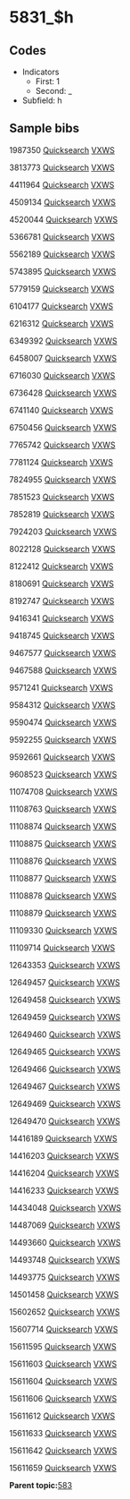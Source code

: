 # 5831\_$h

## Codes

-   Indicators
    -   First: 1
    -   Second: \_
-   Subfield: h

## Sample bibs

1987350 [Quicksearch](https://search.library.yale.edu/catalog/1987350) [VXWS](http://prodorbis.library.yale.edu:7014/vxws/GetHoldingsService?bibId=1987350)

3813773 [Quicksearch](https://search.library.yale.edu/catalog/3813773) [VXWS](http://prodorbis.library.yale.edu:7014/vxws/GetHoldingsService?bibId=3813773)

4411964 [Quicksearch](https://search.library.yale.edu/catalog/4411964) [VXWS](http://prodorbis.library.yale.edu:7014/vxws/GetHoldingsService?bibId=4411964)

4509134 [Quicksearch](https://search.library.yale.edu/catalog/4509134) [VXWS](http://prodorbis.library.yale.edu:7014/vxws/GetHoldingsService?bibId=4509134)

4520044 [Quicksearch](https://search.library.yale.edu/catalog/4520044) [VXWS](http://prodorbis.library.yale.edu:7014/vxws/GetHoldingsService?bibId=4520044)

5366781 [Quicksearch](https://search.library.yale.edu/catalog/5366781) [VXWS](http://prodorbis.library.yale.edu:7014/vxws/GetHoldingsService?bibId=5366781)

5562189 [Quicksearch](https://search.library.yale.edu/catalog/5562189) [VXWS](http://prodorbis.library.yale.edu:7014/vxws/GetHoldingsService?bibId=5562189)

5743895 [Quicksearch](https://search.library.yale.edu/catalog/5743895) [VXWS](http://prodorbis.library.yale.edu:7014/vxws/GetHoldingsService?bibId=5743895)

5779159 [Quicksearch](https://search.library.yale.edu/catalog/5779159) [VXWS](http://prodorbis.library.yale.edu:7014/vxws/GetHoldingsService?bibId=5779159)

6104177 [Quicksearch](https://search.library.yale.edu/catalog/6104177) [VXWS](http://prodorbis.library.yale.edu:7014/vxws/GetHoldingsService?bibId=6104177)

6216312 [Quicksearch](https://search.library.yale.edu/catalog/6216312) [VXWS](http://prodorbis.library.yale.edu:7014/vxws/GetHoldingsService?bibId=6216312)

6349392 [Quicksearch](https://search.library.yale.edu/catalog/6349392) [VXWS](http://prodorbis.library.yale.edu:7014/vxws/GetHoldingsService?bibId=6349392)

6458007 [Quicksearch](https://search.library.yale.edu/catalog/6458007) [VXWS](http://prodorbis.library.yale.edu:7014/vxws/GetHoldingsService?bibId=6458007)

6716030 [Quicksearch](https://search.library.yale.edu/catalog/6716030) [VXWS](http://prodorbis.library.yale.edu:7014/vxws/GetHoldingsService?bibId=6716030)

6736428 [Quicksearch](https://search.library.yale.edu/catalog/6736428) [VXWS](http://prodorbis.library.yale.edu:7014/vxws/GetHoldingsService?bibId=6736428)

6741140 [Quicksearch](https://search.library.yale.edu/catalog/6741140) [VXWS](http://prodorbis.library.yale.edu:7014/vxws/GetHoldingsService?bibId=6741140)

6750456 [Quicksearch](https://search.library.yale.edu/catalog/6750456) [VXWS](http://prodorbis.library.yale.edu:7014/vxws/GetHoldingsService?bibId=6750456)

7765742 [Quicksearch](https://search.library.yale.edu/catalog/7765742) [VXWS](http://prodorbis.library.yale.edu:7014/vxws/GetHoldingsService?bibId=7765742)

7781124 [Quicksearch](https://search.library.yale.edu/catalog/7781124) [VXWS](http://prodorbis.library.yale.edu:7014/vxws/GetHoldingsService?bibId=7781124)

7824955 [Quicksearch](https://search.library.yale.edu/catalog/7824955) [VXWS](http://prodorbis.library.yale.edu:7014/vxws/GetHoldingsService?bibId=7824955)

7851523 [Quicksearch](https://search.library.yale.edu/catalog/7851523) [VXWS](http://prodorbis.library.yale.edu:7014/vxws/GetHoldingsService?bibId=7851523)

7852819 [Quicksearch](https://search.library.yale.edu/catalog/7852819) [VXWS](http://prodorbis.library.yale.edu:7014/vxws/GetHoldingsService?bibId=7852819)

7924203 [Quicksearch](https://search.library.yale.edu/catalog/7924203) [VXWS](http://prodorbis.library.yale.edu:7014/vxws/GetHoldingsService?bibId=7924203)

8022128 [Quicksearch](https://search.library.yale.edu/catalog/8022128) [VXWS](http://prodorbis.library.yale.edu:7014/vxws/GetHoldingsService?bibId=8022128)

8122412 [Quicksearch](https://search.library.yale.edu/catalog/8122412) [VXWS](http://prodorbis.library.yale.edu:7014/vxws/GetHoldingsService?bibId=8122412)

8180691 [Quicksearch](https://search.library.yale.edu/catalog/8180691) [VXWS](http://prodorbis.library.yale.edu:7014/vxws/GetHoldingsService?bibId=8180691)

8192747 [Quicksearch](https://search.library.yale.edu/catalog/8192747) [VXWS](http://prodorbis.library.yale.edu:7014/vxws/GetHoldingsService?bibId=8192747)

9416341 [Quicksearch](https://search.library.yale.edu/catalog/9416341) [VXWS](http://prodorbis.library.yale.edu:7014/vxws/GetHoldingsService?bibId=9416341)

9418745 [Quicksearch](https://search.library.yale.edu/catalog/9418745) [VXWS](http://prodorbis.library.yale.edu:7014/vxws/GetHoldingsService?bibId=9418745)

9467577 [Quicksearch](https://search.library.yale.edu/catalog/9467577) [VXWS](http://prodorbis.library.yale.edu:7014/vxws/GetHoldingsService?bibId=9467577)

9467588 [Quicksearch](https://search.library.yale.edu/catalog/9467588) [VXWS](http://prodorbis.library.yale.edu:7014/vxws/GetHoldingsService?bibId=9467588)

9571241 [Quicksearch](https://search.library.yale.edu/catalog/9571241) [VXWS](http://prodorbis.library.yale.edu:7014/vxws/GetHoldingsService?bibId=9571241)

9584312 [Quicksearch](https://search.library.yale.edu/catalog/9584312) [VXWS](http://prodorbis.library.yale.edu:7014/vxws/GetHoldingsService?bibId=9584312)

9590474 [Quicksearch](https://search.library.yale.edu/catalog/9590474) [VXWS](http://prodorbis.library.yale.edu:7014/vxws/GetHoldingsService?bibId=9590474)

9592255 [Quicksearch](https://search.library.yale.edu/catalog/9592255) [VXWS](http://prodorbis.library.yale.edu:7014/vxws/GetHoldingsService?bibId=9592255)

9592661 [Quicksearch](https://search.library.yale.edu/catalog/9592661) [VXWS](http://prodorbis.library.yale.edu:7014/vxws/GetHoldingsService?bibId=9592661)

9608523 [Quicksearch](https://search.library.yale.edu/catalog/9608523) [VXWS](http://prodorbis.library.yale.edu:7014/vxws/GetHoldingsService?bibId=9608523)

11074708 [Quicksearch](https://search.library.yale.edu/catalog/11074708) [VXWS](http://prodorbis.library.yale.edu:7014/vxws/GetHoldingsService?bibId=11074708)

11108763 [Quicksearch](https://search.library.yale.edu/catalog/11108763) [VXWS](http://prodorbis.library.yale.edu:7014/vxws/GetHoldingsService?bibId=11108763)

11108874 [Quicksearch](https://search.library.yale.edu/catalog/11108874) [VXWS](http://prodorbis.library.yale.edu:7014/vxws/GetHoldingsService?bibId=11108874)

11108875 [Quicksearch](https://search.library.yale.edu/catalog/11108875) [VXWS](http://prodorbis.library.yale.edu:7014/vxws/GetHoldingsService?bibId=11108875)

11108876 [Quicksearch](https://search.library.yale.edu/catalog/11108876) [VXWS](http://prodorbis.library.yale.edu:7014/vxws/GetHoldingsService?bibId=11108876)

11108877 [Quicksearch](https://search.library.yale.edu/catalog/11108877) [VXWS](http://prodorbis.library.yale.edu:7014/vxws/GetHoldingsService?bibId=11108877)

11108878 [Quicksearch](https://search.library.yale.edu/catalog/11108878) [VXWS](http://prodorbis.library.yale.edu:7014/vxws/GetHoldingsService?bibId=11108878)

11108879 [Quicksearch](https://search.library.yale.edu/catalog/11108879) [VXWS](http://prodorbis.library.yale.edu:7014/vxws/GetHoldingsService?bibId=11108879)

11109330 [Quicksearch](https://search.library.yale.edu/catalog/11109330) [VXWS](http://prodorbis.library.yale.edu:7014/vxws/GetHoldingsService?bibId=11109330)

11109714 [Quicksearch](https://search.library.yale.edu/catalog/11109714) [VXWS](http://prodorbis.library.yale.edu:7014/vxws/GetHoldingsService?bibId=11109714)

12643353 [Quicksearch](https://search.library.yale.edu/catalog/12643353) [VXWS](http://prodorbis.library.yale.edu:7014/vxws/GetHoldingsService?bibId=12643353)

12649457 [Quicksearch](https://search.library.yale.edu/catalog/12649457) [VXWS](http://prodorbis.library.yale.edu:7014/vxws/GetHoldingsService?bibId=12649457)

12649458 [Quicksearch](https://search.library.yale.edu/catalog/12649458) [VXWS](http://prodorbis.library.yale.edu:7014/vxws/GetHoldingsService?bibId=12649458)

12649459 [Quicksearch](https://search.library.yale.edu/catalog/12649459) [VXWS](http://prodorbis.library.yale.edu:7014/vxws/GetHoldingsService?bibId=12649459)

12649460 [Quicksearch](https://search.library.yale.edu/catalog/12649460) [VXWS](http://prodorbis.library.yale.edu:7014/vxws/GetHoldingsService?bibId=12649460)

12649465 [Quicksearch](https://search.library.yale.edu/catalog/12649465) [VXWS](http://prodorbis.library.yale.edu:7014/vxws/GetHoldingsService?bibId=12649465)

12649466 [Quicksearch](https://search.library.yale.edu/catalog/12649466) [VXWS](http://prodorbis.library.yale.edu:7014/vxws/GetHoldingsService?bibId=12649466)

12649467 [Quicksearch](https://search.library.yale.edu/catalog/12649467) [VXWS](http://prodorbis.library.yale.edu:7014/vxws/GetHoldingsService?bibId=12649467)

12649469 [Quicksearch](https://search.library.yale.edu/catalog/12649469) [VXWS](http://prodorbis.library.yale.edu:7014/vxws/GetHoldingsService?bibId=12649469)

12649470 [Quicksearch](https://search.library.yale.edu/catalog/12649470) [VXWS](http://prodorbis.library.yale.edu:7014/vxws/GetHoldingsService?bibId=12649470)

14416189 [Quicksearch](https://search.library.yale.edu/catalog/14416189) [VXWS](http://prodorbis.library.yale.edu:7014/vxws/GetHoldingsService?bibId=14416189)

14416203 [Quicksearch](https://search.library.yale.edu/catalog/14416203) [VXWS](http://prodorbis.library.yale.edu:7014/vxws/GetHoldingsService?bibId=14416203)

14416204 [Quicksearch](https://search.library.yale.edu/catalog/14416204) [VXWS](http://prodorbis.library.yale.edu:7014/vxws/GetHoldingsService?bibId=14416204)

14416233 [Quicksearch](https://search.library.yale.edu/catalog/14416233) [VXWS](http://prodorbis.library.yale.edu:7014/vxws/GetHoldingsService?bibId=14416233)

14434048 [Quicksearch](https://search.library.yale.edu/catalog/14434048) [VXWS](http://prodorbis.library.yale.edu:7014/vxws/GetHoldingsService?bibId=14434048)

14487069 [Quicksearch](https://search.library.yale.edu/catalog/14487069) [VXWS](http://prodorbis.library.yale.edu:7014/vxws/GetHoldingsService?bibId=14487069)

14493660 [Quicksearch](https://search.library.yale.edu/catalog/14493660) [VXWS](http://prodorbis.library.yale.edu:7014/vxws/GetHoldingsService?bibId=14493660)

14493748 [Quicksearch](https://search.library.yale.edu/catalog/14493748) [VXWS](http://prodorbis.library.yale.edu:7014/vxws/GetHoldingsService?bibId=14493748)

14493775 [Quicksearch](https://search.library.yale.edu/catalog/14493775) [VXWS](http://prodorbis.library.yale.edu:7014/vxws/GetHoldingsService?bibId=14493775)

14501458 [Quicksearch](https://search.library.yale.edu/catalog/14501458) [VXWS](http://prodorbis.library.yale.edu:7014/vxws/GetHoldingsService?bibId=14501458)

15602652 [Quicksearch](https://search.library.yale.edu/catalog/15602652) [VXWS](http://prodorbis.library.yale.edu:7014/vxws/GetHoldingsService?bibId=15602652)

15607714 [Quicksearch](https://search.library.yale.edu/catalog/15607714) [VXWS](http://prodorbis.library.yale.edu:7014/vxws/GetHoldingsService?bibId=15607714)

15611595 [Quicksearch](https://search.library.yale.edu/catalog/15611595) [VXWS](http://prodorbis.library.yale.edu:7014/vxws/GetHoldingsService?bibId=15611595)

15611603 [Quicksearch](https://search.library.yale.edu/catalog/15611603) [VXWS](http://prodorbis.library.yale.edu:7014/vxws/GetHoldingsService?bibId=15611603)

15611604 [Quicksearch](https://search.library.yale.edu/catalog/15611604) [VXWS](http://prodorbis.library.yale.edu:7014/vxws/GetHoldingsService?bibId=15611604)

15611606 [Quicksearch](https://search.library.yale.edu/catalog/15611606) [VXWS](http://prodorbis.library.yale.edu:7014/vxws/GetHoldingsService?bibId=15611606)

15611612 [Quicksearch](https://search.library.yale.edu/catalog/15611612) [VXWS](http://prodorbis.library.yale.edu:7014/vxws/GetHoldingsService?bibId=15611612)

15611633 [Quicksearch](https://search.library.yale.edu/catalog/15611633) [VXWS](http://prodorbis.library.yale.edu:7014/vxws/GetHoldingsService?bibId=15611633)

15611642 [Quicksearch](https://search.library.yale.edu/catalog/15611642) [VXWS](http://prodorbis.library.yale.edu:7014/vxws/GetHoldingsService?bibId=15611642)

15611659 [Quicksearch](https://search.library.yale.edu/catalog/15611659) [VXWS](http://prodorbis.library.yale.edu:7014/vxws/GetHoldingsService?bibId=15611659)

**Parent topic:**[583](../../tags/583/583.md)

